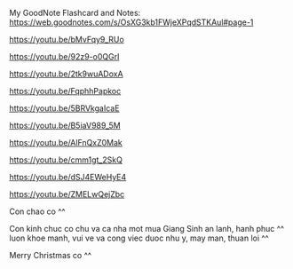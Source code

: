 My GoodNote Flashcard and Notes: https://web.goodnotes.com/s/OsXG3kb1FWjeXPqdSTKAul#page-1

https://youtu.be/bMvFqy9_RUo

https://youtu.be/92z9-o0QGrI

https://youtu.be/2tk9wuADoxA

https://youtu.be/FqphhPapkoc

https://youtu.be/5BRVkgaIcaE

https://youtu.be/B5iaV989_5M

https://youtu.be/AlFnQxZ0Mak

https://youtu.be/cmm1gt_2SkQ

https://youtu.be/dSJ4EWeHyE4

https://youtu.be/ZMELwQejZbc




Con chao co ^^

Con kinh chuc co chu va ca nha mot mua Giang Sinh an lanh, hanh phuc ^^ luon khoe manh, vui ve va cong viec duoc nhu y, may man, thuan loi ^^

Merry Christmas co ^^
